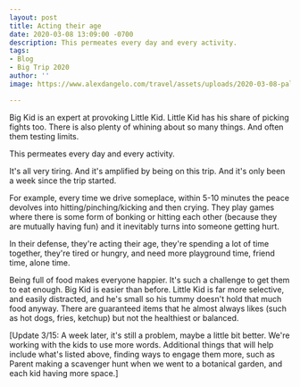 ```yaml
---
layout: post
title: Acting their age
date: 2020-03-08 13:09:00 -0700
description: This permeates every day and every activity.
tags:
- Blog
- Big Trip 2020
author: ''
image: https://www.alexdangelo.com/travel/assets/uploads/2020-03-08-palmetto-frond.jpg

---
```

Big Kid is an expert at provoking Little Kid. Little Kid has his share of picking fights too. There is also plenty of whining about so many things. And often them testing limits.

This permeates every day and every activity.

It's all very tiring. And it's amplified by being on this trip. And it's only been a week since the trip started. 

For example, every time we drive someplace, within 5-10 minutes the peace devolves into hitting/pinching/kicking and then crying. They play games where there is some form of bonking or hitting each other (because they are mutually having fun) and it inevitably turns into someone getting hurt. 

In their defense, they're acting their age, they're spending a lot of time together, they're tired or hungry, and need more playground time, friend time, alone time.

Being full of food makes everyone happier. It's such a challenge to get them to eat enough. Big Kid is easier than before. Little Kid is far more selective, and easily distracted, and he's small so his tummy doesn't hold that much food anyway. There are guaranteed items that he almost always likes (such as hot dogs, fries, ketchup) but not the healthiest or balanced. 

\[Update 3/15: A week later, it's still a problem, maybe a little bit better. We're working with the kids to use more words. Additional things that will help include what's listed above, finding ways to engage them more, such as Parent making a scavenger hunt when we went to a botanical garden, and each kid having more space.\]
